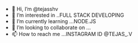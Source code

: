 - 👋 Hi, I’m @tejasshv
- 👀 I’m interested in ..FULL STACK DEVELOPING 
- 🌱 I’m currently learning ...NODE.JS
- 💞️ I’m looking to collaborate on ...
- 📫 How to reach me ...INSTAGRAM ID @TEJAS_.V

<!---
tejasshv/tejasshv is a ✨ special ✨ repository because its `README.md` (this file) appears on your GitHub profile.
You can click the Preview link to take a look at your changes.
--->
